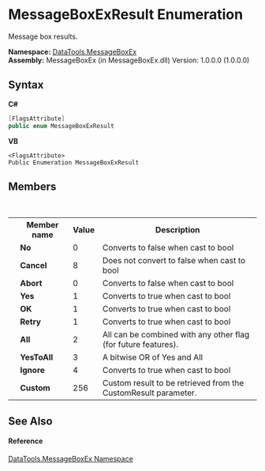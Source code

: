# MessageBoxExResult Enumeration
 

Message box results.

**Namespace:**&nbsp;<a href="N_DataTools_MessageBoxEx.md">DataTools.MessageBoxEx</a><br />**Assembly:**&nbsp;MessageBoxEx (in MessageBoxEx.dll) Version: 1.0.0.0 (1.0.0.0)

## Syntax

**C#**<br />
``` C#
[FlagsAttribute]
public enum MessageBoxExResult
```

**VB**<br />
``` VB
<FlagsAttribute>
Public Enumeration MessageBoxExResult
```


## Members
&nbsp;<table><tr><th></th><th>Member name</th><th>Value</th><th>Description</th></tr><tr><td /><td target="F:DataTools.MessageBoxEx.MessageBoxExResult.No">**No**</td><td>0</td><td>Converts to false when cast to bool</td></tr><tr><td /><td target="F:DataTools.MessageBoxEx.MessageBoxExResult.Cancel">**Cancel**</td><td>8</td><td>Does not convert to false when cast to bool</td></tr><tr><td /><td target="F:DataTools.MessageBoxEx.MessageBoxExResult.Abort">**Abort**</td><td>0</td><td>Converts to false when cast to bool</td></tr><tr><td /><td target="F:DataTools.MessageBoxEx.MessageBoxExResult.Yes">**Yes**</td><td>1</td><td>Converts to true when cast to bool</td></tr><tr><td /><td target="F:DataTools.MessageBoxEx.MessageBoxExResult.OK">**OK**</td><td>1</td><td>Converts to true when cast to bool</td></tr><tr><td /><td target="F:DataTools.MessageBoxEx.MessageBoxExResult.Retry">**Retry**</td><td>1</td><td>Converts to true when cast to bool</td></tr><tr><td /><td target="F:DataTools.MessageBoxEx.MessageBoxExResult.All">**All**</td><td>2</td><td>All can be combined with any other flag (for future features).</td></tr><tr><td /><td target="F:DataTools.MessageBoxEx.MessageBoxExResult.YesToAll">**YesToAll**</td><td>3</td><td>A bitwise OR of Yes and All</td></tr><tr><td /><td target="F:DataTools.MessageBoxEx.MessageBoxExResult.Ignore">**Ignore**</td><td>4</td><td>Converts to true when cast to bool</td></tr><tr><td /><td target="F:DataTools.MessageBoxEx.MessageBoxExResult.Custom">**Custom**</td><td>256</td><td>Custom result to be retrieved from the CustomResult parameter.</td></tr></table>

## See Also


#### Reference
<a href="N_DataTools_MessageBoxEx.md">DataTools.MessageBoxEx Namespace</a><br />